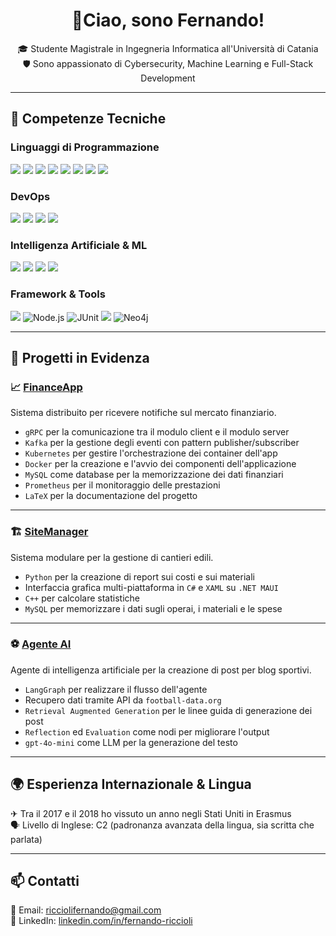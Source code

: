 <h1 align="center">👋Ciao, sono Fernando!</h1>

<p align="center">
🎓 Studente Magistrale in Ingegneria Informatica all'Università di Catania<br>
🛡️ Sono appassionato di Cybersecurity, Machine Learning e Full-Stack Development<br>
</p>

---

## 🧠 Competenze Tecniche

### Linguaggi di Programmazione
<p>
  <img src="https://img.shields.io/badge/Java-informational?style=flat&logo=openjdk&logoColor=white&color=007396"/>
  <img src="https://img.shields.io/badge/Python-informational?style=flat&logo=python&logoColor=white&color=3776AB"/>
  <img src="https://img.shields.io/badge/C++-informational?style=flat&logo=c%2B%2B&logoColor=white&color=00599C"/>
  <img src="https://custom-icon-badges.demolab.com/badge/C%23-%23239120.svg?logo=cshrp&logoColor=white"/>
  <img src="https://img.shields.io/badge/C-informational?style=flat&logo=c&logoColor=white&color=A8B9CC"/>
  <img src="https://img.shields.io/badge/HTML-informational?style=flat&logo=html5&logoColor=white&color=E34F26"/>
  <img src="https://img.shields.io/badge/CSS-informational?style=flat&logo=css3&logoColor=white&color=1572B6"/>
  <img src="https://img.shields.io/badge/JavaScript-informational?style=flat&logo=javascript&logoColor=white&color=F7DF1E"/>
</p>

### DevOps
<p>
  <img src="https://img.shields.io/badge/Docker-informational?style=flat&logo=docker&logoColor=white&color=2496ED"/>
  <img src="https://img.shields.io/badge/Kubernetes-informational?style=flat&logo=kubernetes&logoColor=white&color=326CE5"/>
  <img src="https://img.shields.io/badge/Prometheus-informational?style=flat&logo=prometheus&logoColor=white&color=E6522C"/>
  <img src="https://img.shields.io/badge/Kafka-informational?style=flat&logo=apachekafka&logoColor=white&color=231F20"/>
</p>

### Intelligenza Artificiale & ML
<p>
  <img src="https://custom-icon-badges.demolab.com/badge/Microsoft%20Azure-0089D6?logo=msazure&logoColor=white"/>
  <img src="https://img.shields.io/badge/Hugging%20Face-3b1ead?logo=huggingface"/>
  <img src="https://img.shields.io/badge/LangGraph-informational?style=flat&logo=openai&logoColor=white&color=7F52FF"/>
  <img src="https://img.shields.io/badge/PyTorch-informational?style=flat&logo=pytorch&logoColor=white&color=EE4C2C"/>
</p>

### Framework & Tools
<p>
  <img src="https://img.shields.io/badge/.NET-informational?style=flat&logo=dotnet&logoColor=white&color=512BD4"/>
  <img src="https://img.shields.io/badge/Node.js-339933?style=flat&logo=node.js&logoColor=white" alt="Node.js"/>
  <img src="https://img.shields.io/badge/JUnit-25A162?style=flat&logo=junit5&logoColor=white" alt="JUnit"/>
  <img src="https://img.shields.io/badge/MySQL-informational?style=flat&logo=mysql&logoColor=white&color=4479A1"/>
  <img src="https://img.shields.io/badge/Neo4j-008CC1?style=flat&logo=neo4j&logoColor=white" alt="Neo4j"/>
</p>

---

## 🚀 Progetti in Evidenza

### 📈  [FinanceApp](https://github.com/Fernando-Riccioli/DSBD-FinanceApp)  
Sistema distribuito per ricevere notifiche sul mercato finanziario. 
- `gRPC` per la comunicazione tra il modulo client e il modulo server 
- `Kafka` per la gestione degli eventi con pattern publisher/subscriber
- `Kubernetes` per gestire l'orchestrazione dei container dell'app
- `Docker` per la creazione e l'avvio dei componenti dell'applicazione 
- `MySQL` come database per la memorizzazione dei dati finanziari  
- `Prometheus` per il monitoraggio delle prestazioni 
- `LaTeX` per la documentazione del progetto

---

### 🏗️ [SiteManager](https://github.com/Fernando-Riccioli/SiteManager) 
Sistema modulare per la gestione di cantieri edili.
- `Python` per la creazione di report sui costi e sui materiali  
- Interfaccia grafica multi-piattaforma in `C#` e `XAML` su `.NET MAUI`  
- `C++` per calcolare statistiche
- `MySQL` per memorizzare i dati sugli operai, i materiali e le spese

---

### ⚽ [Agente AI](https://github.com/Fernando-Riccioli/LangGraphAgentSoccer)  
Agente di intelligenza artificiale per la creazione di post per blog sportivi.
- `LangGraph` per realizzare il flusso dell'agente
- Recupero dati tramite API da `football-data.org`
- `Retrieval Augmented Generation` per le linee guida di generazione dei post
- `Reflection` ed `Evaluation` come nodi per migliorare l'output
- `gpt-4o-mini` come LLM per la generazione del testo

---

## 🌍 Esperienza Internazionale & Lingua

✈ Tra il 2017 e il 2018 ho vissuto un anno negli Stati Uniti in Erasmus  
🗣️ Livello di Inglese: C2 (padronanza avanzata della lingua, sia scritta che parlata)

---

## 📫 Contatti

📧 Email: [ricciolifernando@gmail.com](mailto:ricciolifernando@gmail.com)  
💼 LinkedIn: [linkedin.com/in/fernando-riccioli](https://linkedin.com/in/fernando-riccioli)
